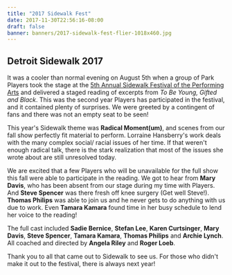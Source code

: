 ```yaml
---
title: "2017 Sidewalk Fest"
date: 2017-11-30T22:56:16-08:00
draft: false
banner: banners/2017-sidewalk-fest-flier-1018x460.jpg
---
```


 ## Detroit Sidewalk 2017

It was a cooler than normal evening on August 5th when a group of Park Players took the stage at the [5th Annual Sidewalk Festival of the Performing Arts](http://sidewalkdetroit.com/) and delivered a staged reading of excerpts from *To Be Young, Gifted and Black*. This was the second year Players has participated in the festival, and it contained plenty of surprises. We were greeted by a contingent of fans and there was not an empty seat to be seen!

This year's Sidewalk theme was **Radical Moment(um)**, and scenes from our fall show perfectly fit material to perform. Lorraine Hansberry's work deals with the many complex social/ racial issues of her time. If that weren't enough radical talk, there is the stark realization that most of the issues she wrote about are still unresolved today.

We are excited that a few Players who will be unavailable for the full show this fall were able to participate in the reading. We got to hear from **Mary Davis**, who has been absent from our stage during my time with Players. And **Steve Spencer** was there fresh off knee surgery (Get well Steve!). **Thomas Philips** was able to join us and he never gets to do anything with us due to work. Even **Tamara Kamara** found time in her busy schedule to lend her voice to the reading!

The full cast included **Sadie Bernice**, **Stefan Lee**, **Karen Curtsinger**, **Mary Davis**, **Steve Spencer**, **Tamara Kamara**, **Thomas Philips** and **Archie Lynch**. All coached and directed by **Angela Riley** and **Roger Loeb**.

Thank you to all that came out to Sidewalk to see us. For those who didn't make it out to the festival, there is always next year!
